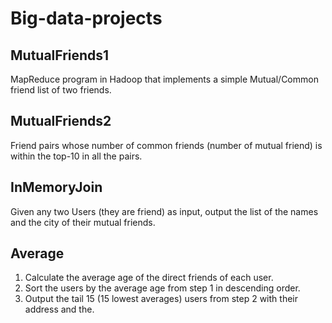 # Big-data-projects

## MutualFriends1
MapReduce program in Hadoop that implements a simple Mutual/Common friend list of two friends.

## MutualFriends2
Friend pairs whose number of common friends (number of mutual friend) is within the top-10 in all the pairs.

## InMemoryJoin
Given any two Users (they are friend) as input, output the list of the names and the city of their mutual friends.

## Average
1. Calculate the average age of the direct friends of each user. <br />
2. Sort the users by the average age from step 1 in descending order. <br />
3. Output the tail 15 (15 lowest averages) users from step 2 with their address and the.
